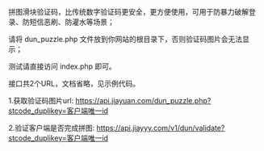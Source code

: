 拼图滑块验证码，比传统数字验证码更安全，更方便使用，可用于防暴力破解登录、防短信恶刷、防灌水等场景；

请将 dun_puzzle.php 文件放到你网站的根目录下，否则验证码图片会无法显示；

测试请直接访问 index.php 即可。

接口共2个URL，文档省略，见示例代码。

1.获取验证码图片url: https://api.jiayuan.com/dun_puzzle.php?stcode_duplikey=客户端唯一id

2.验证客户端是否完成拼图: https://api.jiayyy.com/v1/dun/validate?stcode_duplikey=客户端唯一id
